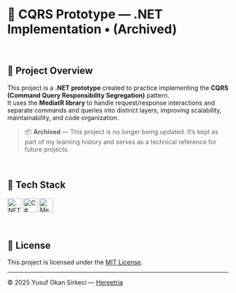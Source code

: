 # 🧭 CQRS Prototype — .NET Implementation • (Archived)

<br>

## 📌 Project Overview

This project is a **.NET prototype** created to practice implementing the **CQRS (Command Query Responsibility Segregation)** pattern.  
It uses the **MediatR library** to handle request/response interactions and separate commands and queries into distinct layers, improving scalability, maintainability, and code organization.  
> 📦 **Archived** — This project is no longer being updated. It’s kept as part of my learning history and serves as a technical reference for future projects.

<br>

## 🧰 Tech Stack

<p>
  <img src="https://img.shields.io/badge/.NET_Core-512BD4?style=for-the-badge&logo=dotnet&logoColor=white" alt=".NET Core Badge" height="32" />
  <img src="https://img.shields.io/badge/C%23-239120?style=for-the-badge&logo=c-sharp&logoColor=white" alt="C# Badge" height="32" />
  <img src="https://img.shields.io/badge/MediatR-0078D4?style=for-the-badge&logo=nuget&logoColor=white" alt="MediatR Badge" height="32" />
</p>

<br>

## 📜 License
This project is licensed under the [MIT License](./LICENSE).

---

© 2025 Yusuf Okan Sirkeci — [Hereetria](https://github.com/Hereetria)
